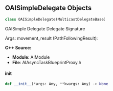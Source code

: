 ## OAISimpleDelegate Objects

```python
class OAISimpleDelegate(MulticastDelegateBase)
```

OAISimple Delegate  Delegate Signature

Args:
    movement_result (PathFollowingResult):

**C++ Source:**

- **Module**: AIModule
- **File**: AIAsyncTaskBlueprintProxy.h

<a id="unreal.OAISimpleDelegate.__init__"></a>

#### __init__

```python
def __init__(*args: Any, **kwargs: Any) -> None
```

<a id="unreal.PerceptionUpdatedDelegate"></a>